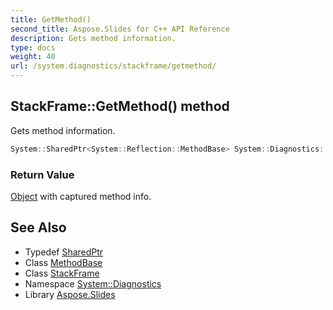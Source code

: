 ```yaml
---
title: GetMethod()
second_title: Aspose.Slides for C++ API Reference
description: Gets method information.
type: docs
weight: 40
url: /system.diagnostics/stackframe/getmethod/
---
```

## StackFrame::GetMethod() method


Gets method information.

```cpp
System::SharedPtr<System::Reflection::MethodBase> System::Diagnostics::StackFrame::GetMethod()
```


### Return Value

[Object](../../../system/object/) with captured method info.

## See Also

* Typedef [SharedPtr](../../../system/sharedptr/)
* Class [MethodBase](../../../system.reflection/methodbase/)
* Class [StackFrame](../)
* Namespace [System::Diagnostics](../../)
* Library [Aspose.Slides](../../../)
